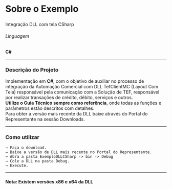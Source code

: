 <h1 font-family: "Arial">Sobre o Exemplo</h1>

### 

Integração DLL com tela CSharp

###### Linguagem 
**C#**

<hr>

### Descrição do Projeto 

Implementação em **C#**, com o objetivo de auxiliar no processo de integração da Automação Comercial com DLL TefClientMC (Layout Com Tela) responsável pela comunicação com a Solução de TEF, responsável por realizar transações de crédito, débito, serviços e outros. \
<b>Utilize o Guia Técnico sempre como referência</b>, onde todas as funções e parâmetros estão descritos com detalhes. \
Para obter a versão mais recente da DLL baixe através do Portal do Representante na sessão Downloads.

<hr>

### Como utilizar 
````
→ Faça o download.  
→ Baixe a versão de DLL mais recente no Portal do Representante.
→ Abra a pasta ExemploDLLCSharp -> bin -> Debug 
→ Cole a DLL na pasta Debug.
→ Execute.
````
<hr>

<h4> <b> Nota: Existem versões x86 e x64 da DLL</b> </h4>
